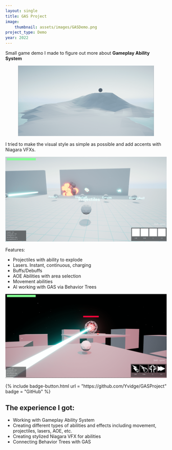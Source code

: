 ```yaml
---
layout: single
title: GAS Project
image:
    thumbnail: assets/images/GASDemo.png
project_type: Demo
year: 2022
---
```

Small game demo I made to figure out more about **Gameplay Ability System**

<figure>
    <img src="/assets/images/GAS01.png">
</figure>

I tried to make the visual style as simple as possible and add accents with Niagara VFXs.

![GAS](/assets/images/GAS03.png)

Features:
- Projectiles with ability to explode
- Lasers. Instant, continuous, charging
- Buffs/Debuffs
- AOE Abilities with area selection
- Movement abilities
- AI working with GAS via Behavior Trees

![GAS](/assets/images/GAS02.png)

<div class = "badge-box">
  {% include badge-button.html url = "https://github.com/Yvidge/GASProject" badge = "GitHub" %}
</div>

## The experience I got:
- Working with Gameplay Ability System
- Creating different types of abilities and effects including movement, projectiles, lasers, AOE, etc.
- Creating stylized Niagara VFX for abilities
- Connecting Behavior Trees with GAS

